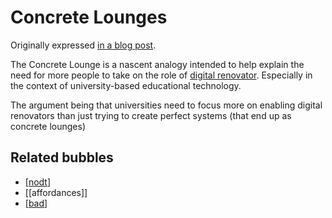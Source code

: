 # Concrete Lounges

Originally expressed [in a blog post](https://djon.es/blog/2014/12/18/concrete-lounge/).

The Concrete Lounge is a nascent analogy intended to help explain the need for more people to take on the role of [digital renovator](https://djon.es/blog/2015/09/10/what-type-of-digital-knowledge-does-a-teacher-need/). Especially in the context of university-based educational technology.

The argument being that universities need to focus more on enabling digital renovators than just trying to create perfect systems (that end up as concrete lounges)

## Related bubbles

- [[nodt]]
- [[affordances]]
- [[bad]]

[//begin]: # "Autogenerated link references for markdown compatibility"
[nodt]: nodt "Nature of Digital Technology"
[bad]: ../CASA/bad "BAD - Bricolage Affordances Distribution"
[//end]: # "Autogenerated link references"